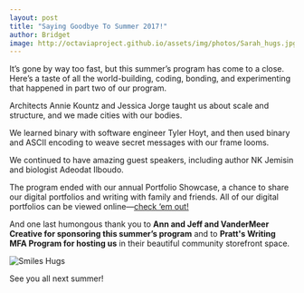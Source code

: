 ```yaml
---
layout: post
title: "Saying Goodbye To Summer 2017!"
author: Bridget
image: http://octaviaproject.github.io/assets/img/photos/Sarah_hugs.jpg
---
```

It’s gone by way too fast, but this summer’s program has come to a close. Here’s a taste of all the world-building,
coding, bonding, and experimenting that happened in part two of our program.

Architects Annie Kountz and Jessica Jorge taught us about scale and structure,
and we made cities with our bodies.

We learned binary with software engineer Tyler Hoyt, and then used binary and ASCII encoding to weave secret messages
with our frame looms.

<!--more-->

We continued to have amazing guest speakers, including author NK Jemisin and biologist Adeodat Ilboudo.

The program ended with our annual Portfolio Showcase, a chance to share our
digital portfolios and writing with family and friends.
All of our digital portfolios can be viewed online—[check ‘em out!](http://portfolios.octaviaproject.org/)

And one last humongous thank you to **Ann and Jeff and VanderMeer Creative for sponsoring
this summer’s program** and to **Pratt's Writing MFA Program for hosting us** in their beautiful community storefront space.

![Smiles Hugs](http://octaviaproject.github.io/assets/img/photos/Sarah_hugs.jpg)

See you all next summer!
